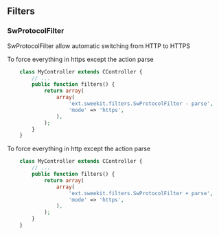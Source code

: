 ## Filters

### SwProtocolFilter

SwProtocolFilter allow automatic switching from HTTP to HTTPS

To force everything in https except the action parse

````php
    class MyController extends CController {
        // ...
        public function filters() {
            return array(
                array(
                    'ext.sweekit.filters.SwProtocolFilter - parse',
                    'mode' => 'https',
                ),
            );
        }
    }
````

To force everything in http except the action parse

````php
    class MyController extends CController {
        // ...
        public function filters() {
            return array(
                array(
                    'ext.sweekit.filters.SwProtocolFilter + parse',
                    'mode' => 'https',
                ),
            );
        }
    }
````
